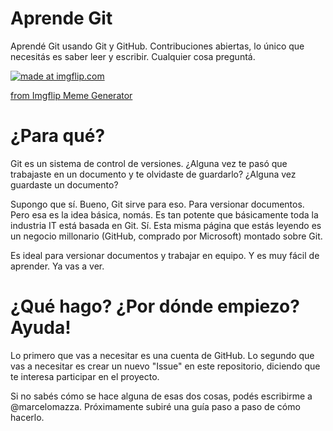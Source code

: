 # Aprende Git
Aprendé Git usando Git y GitHub. Contribuciones abiertas, lo único que necesitás es saber leer y escribir. Cualquier cosa preguntá.

<a href="https://imgflip.com/i/6fwien"><img src="https://i.imgflip.com/6fwien.jpg" title="made at imgflip.com"/></a><div><a href="https://imgflip.com/memegenerator">from Imgflip Meme Generator</a></div>

# ¿Para qué?
Git es un sistema de control de versiones. ¿Alguna vez te pasó que trabajaste en un documento y te olvidaste de guardarlo? ¿Alguna vez guardaste un documento?

Supongo que sí. Bueno, Git sirve para eso. Para versionar documentos. Pero esa es la idea básica, nomás. Es tan potente que básicamente toda la industria IT está basada en Git. Sí. Esta misma página que estás leyendo es un negocio millonario (GitHub, comprado por Microsoft) montado sobre Git.

Es ideal para versionar documentos y trabajar en equipo. Y es muy fácil de aprender. Ya vas a ver.

# ¿Qué hago? ¿Por dónde empiezo? Ayuda!
Lo primero que vas a necesitar es una cuenta de GitHub.
Lo segundo que vas a necesitar es crear un nuevo "Issue" en este repositorio, diciendo que te interesa participar en el proyecto.

Si no sabés cómo se hace alguna de esas dos cosas, podés escribirme a @marcelomazza. Próximamente subiré una guía paso a paso de cómo hacerlo.

